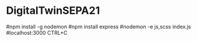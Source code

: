 # DigitalTwinSEPA21

#npm install -g nodemon
#npm install express
#nodemon -e js,scss index.js
#localhost:3000
CTRL+C
